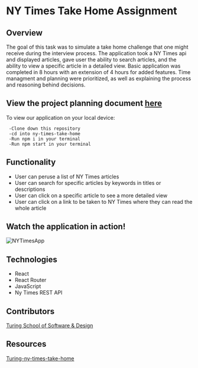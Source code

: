 # NY Times Take Home Assignment

## Overview
 The goal of this task was to simulate a take home challenge that one might receive during the interview process. The application took a NY Times api and displayed articles, gave user the ability to search articles, and the ability to view a specific article in a detailed view. Basic application was completed in 8 hours with an extension of 4 hours for added features. Time managment and planning were prioritized, as well as explaining the process and reasoning behind decisions.
 
 
## View the project planning document [here](https://github.com/ShaunaMyers/ny-times-take-home/blob/main/project_planning.md)

To view our application on your local device:

     -Clone down this repository
     -cd into ny-times-take-home
     -Run npm i in your terminal
     -Run npm start in your terminal


## Functionality

  - User can peruse a list of NY Times articles 
  - User can search for specific articles by keywords in titles or descriptions
  - User can click on a specific article to see a more detailed view
  - User can click on a link to be taken to NY Times where they can read the whole article

## Watch the application in action!

![NYTimesApp](https://user-images.githubusercontent.com/74690897/133482740-089c91bf-6723-4da8-8575-35c086a440cf.gif)


## Technologies
  - React
  - React Router
  - JavaScript
  - Ny Times REST API

## Contributors
  
[Turing School of Software & Design](https://turing.edu/)

## Resources
  [Turing-ny-times-take-home](https://mod4.turing.edu/projects/take_home/)
